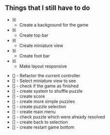 ## Things that I still have to do
 - [X] - Create a background for the game
 - [X] - Create top bar
 - [X] - Create miniature view
 - [X] - Create foot bar
 - [X] - Make layout responsive


 - [] - Refactor the current controller
 - [] - Select miniature view to see
 - [] - check if the game as finished
 - [] - create system to shuffle puzzle
 - [] - create score
 - [] - create more simple puzzles
 - [] - create puzzle selection
 - [] - create main menu
 - [] - check puzzle which were already resolved
 - [] - create back to selection
 - [] - create restart game bottom